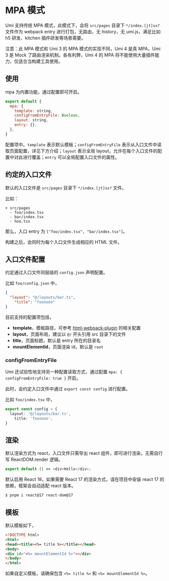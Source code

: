 # MPA 模式

Umi 支持传统 MPA 模式，此模式下，会将 `src/pages` 目录下 `*/index.[jt]sx?` 文件作为 webpack entry 进行打包，无路由，无 history，无 umi.js，满足比如 h5 研发、kitchen 插件研发等场景需要。

注意：此 MPA 模式和 Umi 3 的 MPA 模式的实现不同，Umi 4 是真 MPA，Umi 3 是 Mock 了路由渲染机制。各有利弊，Umi 4 的 MPA 将不能使用大量插件能力，仅适合当构建工具使用。

## 使用

mpa 为内置功能，通过配置即可开启。

```js
export default {
  mpa: {
    template: string,
    configFromEntryFile: Boolean,
    layout: string,
    entry: {},
  },
}
```

配置项中。`template` 表示默认模板；`configFromEntryFile` 表示从入口文件中读取页面配置，详见下方介绍；`layout` 表示全局 layout，允许在每个入口文件的配置中对此进行覆盖；`entry` 可以全局配置入口文件的属性。

## 约定的入口文件

默认的入口文件是 `src/pages` 目录下 `*/index.[jt]sx?` 文件。

比如：

```
+ src/pages
  - foo/index.tsx
  - bar/index.tsx
  - hoo.tsx
```

那么，入口 entry 为 `["foo/index.tsx", "bar/index.tsx"]`。

构建之后，会同时为每个入口文件生成相应的 HTML 文件。

## 入口文件配置

约定通过入口文件同层级的 `config.json` 声明配置。

比如 `foo/config.json` 中，

```json
{
  "layout": "@/layouts/bar.ts",
	"title": "foooooo"
}
```

目前支持的配置项包括，

* **template**，模板路径，可参考 [html-webpack-plugin](https://github.com/jantimon/html-webpack-plugin) 的相关配置
* **layout**，页面布局，建议以 `@/` 开头引用 src 目录下的文件
* **title**，页面标题，默认是 entry 所在的目录名
* **mountElementId**，页面渲染 id，默认是 `root`

### configFromEntryFile

Umi 还试验性地支持另一种配置读取方式，通过配置 `mpa: { configFromEntryFile: true }` 开启。

此时，会约定入口文件中通过 `export const config` 进行配置。

比如 `foo/index.tsx` 中，

```ts
export const config = {
  layout: '@/layouts/bar.ts',
	title: 'foooooo',
}
```

## 渲染

默认渲染方式为 react，入口文件只需导出 react 组件，即可进行渲染，无需自行写 ReactDOM.render 逻辑。

```js
export default () => <div>Hello</div>;
```

默认启用 React 18，如果需要 React 17 的渲染方式，请在项目中安装 react 17 的依赖，框架会自动适配 react 版本。

```bash
$ pnpm i react@17 react-dom@17
```

## 模板

默认模板如下，

```html
<!DOCTYPE html>
<html>
<head><title><%= title %></title></head>
<body>
<div id="<%= mountElementId %>"></div>
</body>
</html>
```

如果自定义模板，请确保包含 `<%= title %>` 和 `<%= mountElementId %>`。